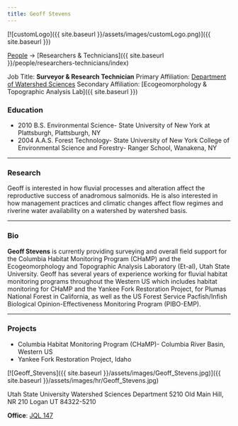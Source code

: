 ```yaml
---
title: Geoff Stevens
---
```


[![customLogo]({{ site.baseurl }}/assets/images/customLogo.png)]({{ site.baseurl }})

[People]({{site.baseurl}}/people/index) -> [Researchers & Technicians]({{ site.baseurl }}/people/researchers-technicians/index)

Job Title: **Surveyor & Research Technician**
Primary Affiliation: [Department of Watershed Sciences](http://qcnr.usu.edu/wats/)
Secondary Affiliation: [Ecogeomorphology & Topographic Analysis Lab]({{ site.baseurl }})

### Education

- 2010 B.S. Environmental Science- State University of New York at Plattsburgh, Plattsburgh, NY
- 2004 A.A.S. Forest Technology- State University of New York College of Environmental Science and Forestry- Ranger School, Wanakena, NY

------

### Research

Geoff is interested in how fluvial processes and alteration affect the reproductive success of anadromous salmonids. He is also interested in how management practices and climatic changes affect flow regimes and riverine water availability on a watershed by watershed basis.

------

### Bio

**Geoff Stevens** is currently providing surveying and overall field support for the Columbia Habitat Monitoring Program (CHaMP) and the Ecogeomorphology and Topographic Analysis Laboratory (Et-al), Utah State University. Geoff has several years of experience working for fluvial habitat monitoring programs throughout the Western US which includes habitat monitoring for CHaMP and the Yankee Fork Restoration Project, for Plumas National Forest in California, as well as the US Forest Service Pacfish/Infish Biological Opinion-Effectiveness Monitoring Program (PIBO-EMP).

------

### Projects

- Columbia Habitat Monitoring Program (CHaMP)- Columbia River Basin, Western US
- Yankee Fork Restoration Project, Idaho



[![Geoff_Stevens]({{ site.baseurl }}/assets/images/Geoff_Stevens.jpg)]({{ site.baseurl }}/assets/images/hr/Geoff_Stevens.jpg)

Utah State University Watershed Sciences Department
5210 Old Main Hill, NR 210
Logan UT 84322-5210

**Office**:  [JQL 147](http://www.usu.edu/map/index.cfm?id=47)

